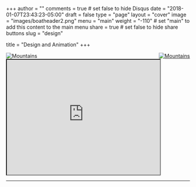 +++
author = ""
comments = true	# set false to hide Disqus
date = "2018-01-07T23:43:23-05:00"
draft = false
type = "page"
layout = "cover"
image = "images/boatheader2.png"
menu = "main"
weight = "-110"		# set "main" to add this content to the main menu
share = true	# set false to hide share buttons
slug = "design"

title = "Design and Animation"
+++
<style>
.hvrbox,
.hvrbox * {
	box-sizing: border-box;
}
.hvrbox {
	position: relative;
	display: inline-block;
	overflow: hidden;
	max-width: 49%;
	height: auto;
}
.hvrbox img {
	max-width: 100%;
	max-height: 100%;
}
.hvrbox .hvrbox-layer_bottom {
	display: block;
}
.hvrbox .hvrbox-layer_top {
	opacity: 0;
	position: absolute;
	top: 0;
	left: 0;
	right: 0;
	bottom: 0;
	width: 100%;
	height: 100%;
	background: #2E86C1;
	color: #fff;
	padding: 15px;
	-moz-transition: all 0.4s ease-in-out 0s;
	-webkit-transition: all 0.4s ease-in-out 0s;
	-ms-transition: all 0.4s ease-in-out 0s;
	transition: all 0.4s ease-in-out 0s;
}
.hvrbox:hover .hvrbox-layer_top,
.hvrbox.active .hvrbox-layer_top {
	opacity: .9;
}
.hvrbox .hvrbox-text {
	text-align: center;
	font-size: 20px;
	font-style: bold;
	font-family: "Arial", Times, serif;
	display: inline-block;
	position: absolute;
	top: 50%;
	left: 50%;
	-moz-transform: translate(-50%, -50%);
	-webkit-transform: translate(-50%, -50%);
	-ms-transform: translate(-50%, -50%);
	transform: translate(-50%, -50%);
}
.hvrbox .hvrbox-text_mobile {
	font-size: 15px;
	border-top: 1px solid rgb(179, 179, 179); /* for old browsers */
	border-top: 1px solid rgba(179, 179, 179, 0.7);
	margin-top: 5px;
	padding-top: 2px;
	display: none;
}
.hvrbox.active .hvrbox-text_mobile {
	display: block;
}
</style>

<div class="hvrbox">
<a href="http://silatuva.wordpress.com">
	<img src="https://image.ibb.co/cdjV1w/image004.png" alt="Mountains" class="hvrbox-layer_bottom" style="float:left;">
	<div class="hvrbox-layer_top">
		<div class="hvrbox-text">Logo, marketing, and Wordpress site design for Students for Individual Liberty at UVA</div>
	</div>
</div>

<div class="hvrbox" style="float:right;">
<a href="">
	<img src="https://image.ibb.co/e0MYOx/boat_drawing.png" alt="Mountains" class="hvrbox-layer_bottom" >
	<div class="hvrbox-layer_top">
		<div class="hvrbox-text">Marketing and prototype deisgn at the Naval Research Laboratory and Naval Surface Warfare Center</div>
	</div>
</div>

<iframe width="420" height="315"
src="https://www.youtube.com/embed/9Fi7ZNZl260">
</iframe>

<hr>

<!-- The dots/circles 
<div style="text-align:center">
  <span class="dot" onclick="currentSlide(1)"></span> 
  <span class="dot" onclick="currentSlide(2)"></span> 
  <span class="dot" onclick="currentSlide(3)"></span> 
</div>-->

